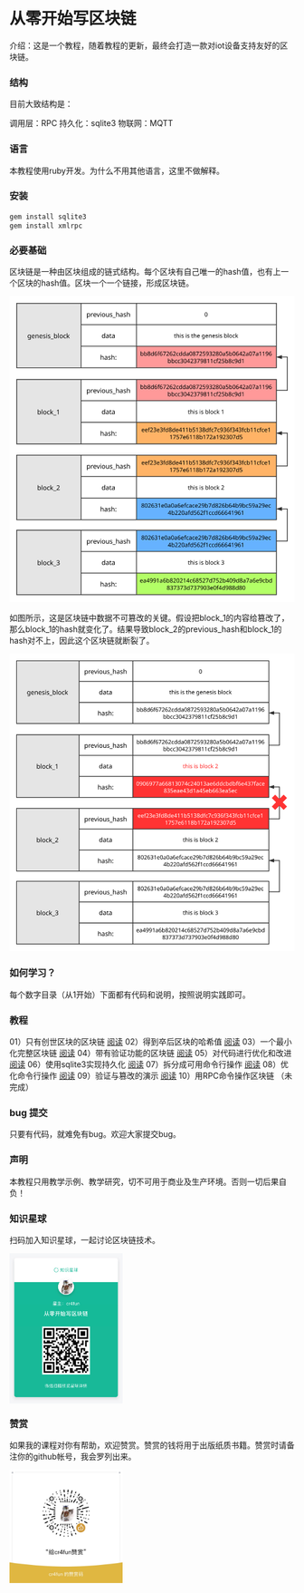 # 从零开始写区块链

介绍：这是一个教程，随着教程的更新，最终会打造一款对iot设备支持友好的区块链。

### 结构

目前大致结构是：

调用层：RPC
持久化：sqlite3 
物联网：MQTT

### 语言

本教程使用ruby开发。为什么不用其他语言，这里不做解释。

### 安装

```
gem install sqlite3
gem install xmlrpc
```

### 必要基础

区块链是一种由区块组成的链式结构。每个区块有自己唯一的hash值，也有上一个区块的hash值。区块一个一个链接，形成区块链。

![](img/blockchain.svg)

如图所示，这是区块链中数据不可篡改的关键。假设把block_1的内容给篡改了，那么block_1的hash就变化了。结果导致block_2的previous_hash和block_1的hash对不上，因此这个区块链就断裂了。

![](img/blockchain_err.svg)

### 如何学习？

每个数字目录（从1开始）下面都有代码和说明，按照说明实践即可。

### 教程

01）只有创世区块的区块链 [阅读](1/README.md)
02）得到卒后区块的哈希值 [阅读](2/README.md)
03）一个最小化完整区块链 [阅读](3/README.md)
04）带有验证功能的区块链 [阅读](4/README.md)
05）对代码进行优化和改进 [阅读](5/README.md)
06）使用sqlite3实现持久化 [阅读](6/README.md)
07）拆分成可用命令行操作 [阅读](7/README.md)
08）优化命令行操作 [阅读](8/README.md)
09）验证与篡改的演示 [阅读](9/README.md)
10）用RPC命令操作区块链 （未完成）

### bug 提交

只要有代码，就难免有bug。欢迎大家提交bug。

### 声明

本教程只用教学示例、教学研究，切不可用于商业及生产环境。否则一切后果自负！

### 知识星球

扫码加入知识星球，一起讨论区块链技术。

<img align="center" src="img/xq.jpg" width="200" />

### 赞赏

如果我的课程对你有帮助，欢迎赞赏。赞赏的钱将用于出版纸质书籍。赞赏时请备注你的github帐号，我会罗列出来。

<img align="center" src="img/wx.jpg" width="200" />
